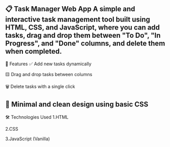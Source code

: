 📋 Task Manager Web App
A simple and interactive task management tool built using HTML, CSS, and JavaScript, where you can add tasks, drag and drop them between "To Do", "In Progress", and "Done" columns, and delete them when completed.
------------------------------------------------
🚀 Features
✅ Add new tasks dynamically

🟨 Drag and drop tasks between columns

🗑 Delete tasks with a single click

🎨 Minimal and clean design using basic CSS
----------------------------------------
🛠️ Technologies Used
1.HTML

2.CSS

3.JavaScript (Vanilla)

